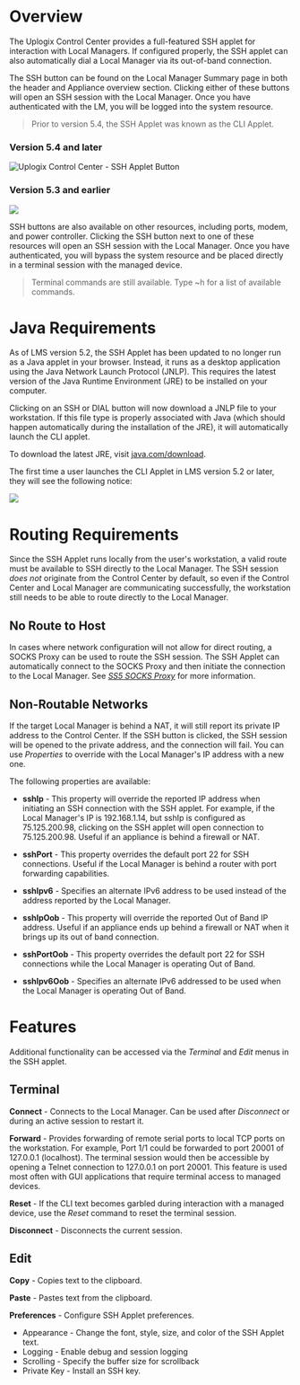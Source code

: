 <!-- 5.4 -->

# Overview

The Uplogix Control Center provides a full-featured SSH applet for interaction with Local Managers. If configured properly, the SSH applet can also automatically dial a Local Manager via its out-of-band connection. 

The SSH button can be found on the Local Manager Summary page in both the header and Appliance overview section. Clicking either of these buttons will open an SSH session with the Local Manager. Once you have authenticated with the LM, you will be logged into the system resource.

> Prior to version 5.4, the SSH Applet was known as the CLI Applet.

### Version 5.4 and later

![Uplogix Control Center - SSH Applet Button](http://uplogix.com/support/docs/img/6.0/ssh-applet-button.png)

### Version 5.3 and earlier

![](http://uplogix.com/support/docs/img/ucc5.2/applet_system.png)

SSH buttons are also available on other resources, including ports, modem, and power controller. Clicking the SSH button next to one of these resources will open an SSH session with the Local Manager. Once you have authenticated, you will bypass the system resource and be placed directly in a terminal session with the managed device.

> Terminal commands are still available. Type ~h for a list of available commands.

# Java Requirements

As of LMS version 5.2, the SSH Applet has been updated to no longer run as a Java applet in your browser. Instead, it runs as a desktop application using the Java Network Launch Protocol (JNLP). This requires the latest version of the Java Runtime Environment (JRE) to be installed on your computer.

Clicking on an SSH or DIAL button will now download a JNLP file to your workstation. If this file type is properly associated with Java (which should happen automatically during the installation of the JRE), it will automatically launch the CLI applet. 

To download the latest JRE, visit [java.com/download](http://java.com/download).

The first time a user launches the CLI Applet in LMS version 5.2 or later, they will see the following notice:

![](http://uplogix.com/support/docs/img/rob/Uplogix-Java-Applet.png)

# Routing Requirements

Since the SSH Applet runs locally from the user's workstation, a valid route must be available to SSH directly to the Local Manager. The SSH session *does not* originate from the Control Center by default, so even if the Control Center and Local Manager are communicating successfully, the workstation still needs to be able to route directly to the Local Manager.

## No Route to Host

In cases where network configuration will not allow for direct routing, a SOCKS Proxy can be used to route the SSH session. The SSH Applet can automatically connect to the SOCKS Proxy and then initiate the connection to the Local Manager. See *[SS5 SOCKS Proxy](http://uplogix.com/docs/control-center-user-guide/managing-the-control-center/ss5-socks-proxy)* for more information.

## Non-Routable Networks

If the target Local Manager is behind a NAT, it will still report its private IP address to the Control Center. If the SSH button is clicked, the SSH session will be opened to the private address, and the connection will fail. You can use *Properties* to override with the Local Manager's IP address with a new one.

The following properties are available:

* **sshIp** - This property will override the reported IP address when initiating an SSH connection with the SSH applet. For example, if the Local Manager's IP is 192.168.1.14, but sshIp is configured as 75.125.200.98, clicking on the SSH applet will open connection to 75.125.200.98. Useful if an appliance is behind a firewall or NAT.

* **sshPort** - This property overrides the default port 22 for SSH connections. Useful if the Local Manager is behind a router with port forwarding capabilities.

* **sshIpv6** - Specifies an alternate IPv6 address to be used instead of the address reported by the Local Manager.

* **sshIpOob** - This property will override the reported Out of Band IP address. Useful if an appliance ends up behind a firewall or NAT when it brings up its out of band connection.

* **sshPortOob** - This property overrides the default port 22 for SSH connections while the Local Manager is operating Out of Band.

* **sshIpv6Oob** - Specifies an alternate IPv6 addressed to be used when the Local Manager is operating Out of Band.

# Features

Additional functionality can be accessed via the *Terminal* and *Edit* menus in the SSH applet.

## Terminal

**Connect** - Connects to the Local Manager. Can be used after *Disconnect* or during an active session to restart it.

**Forward** - Provides forwarding of remote serial ports to local TCP ports on the workstation. For example, Port 1/1 could be forwarded to port 20001 of 127.0.0.1 (localhost). The terminal session would then be accessible by opening a Telnet connection to 127.0.0.1 on port 20001. This feature is used most often with GUI applications that require terminal access to managed devices.

**Reset** - If the CLI text becomes garbled during interaction with a managed device, use the *Reset* command to reset the terminal session. 

**Disconnect** - Disconnects the current session.

## Edit

**Copy** - Copies text to the clipboard.

**Paste** - Pastes text from the clipboard.

**Preferences** - Configure SSH Applet preferences.

* Appearance - Change the font, style, size, and color of the SSH Applet text.
* Logging - Enable debug and session logging
* Scrolling - Specify the buffer size for scrollback
* Private Key - Install an SSH key. 